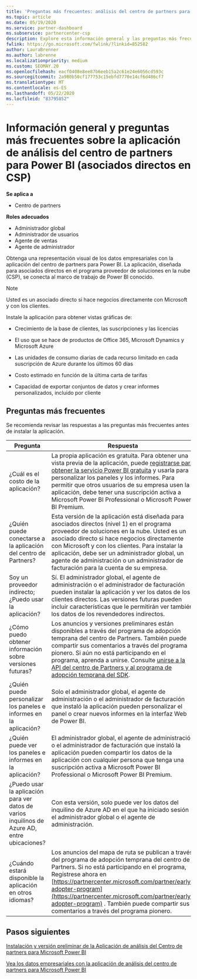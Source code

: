 ```yaml
---
title: 'Preguntas más frecuentes: análisis del centro de partners para Power BI'
ms.topic: article
ms.date: 05/19/2020
ms.service: partner-dashboard
ms.subservice: partnercenter-csp
description: Explore esta información general y las preguntas más frecuentes sobre la aplicación del centro de partners para obtener Power BI.
fwlink: https://go.microsoft.com/fwlink/?linkid=852582
author: LauraBrenner
ms.author: labrenne
ms.localizationpriority: medium
ms.custom: SEOMAY.20
ms.openlocfilehash: eacf0408e8ee87b6eeb15a2c61e24e6056cd593c
ms.sourcegitcommit: 2a980b50cf177753c15ebfd7770e14cf6d486cf7
ms.translationtype: MT
ms.contentlocale: es-ES
ms.lasthandoff: 05/22/2020
ms.locfileid: "83795852"
---
```

# <a name="overview-and-faqs-for-the-partner-center-analytics-app-for-power-bi-direct-partners-in-csp"></a>Información general y preguntas más frecuentes sobre la aplicación de análisis del centro de partners para Power BI (asociados directos en CSP)

**Se aplica a**

- Centro de partners

**Roles adecuados**

- Administrador global
- Administrador de usuarios
- Agente de ventas
- Agente de administrador

Obtenga una representación visual de los datos empresariales con la aplicación del centro de partners para Power BI. La aplicación, diseñada para asociados directos en el programa proveedor de soluciones en la nube (CSP), se conecta al marco de trabajo de Power BI conocido.

> [!NOTE]  
> Usted es un asociado directo si hace negocios directamente con Microsoft y con los clientes.

Instale la aplicación para obtener vistas gráficas de:

- Crecimiento de la base de clientes, las suscripciones y las licencias

- El uso que se hace de productos de Office 365, Microsoft Dynamics y Microsoft Azure

- Las unidades de consumo diarias de cada recurso limitado en cada suscripción de Azure durante los últimos 60 días

- Costo estimado en función de la última carta de tarifas

- Capacidad de exportar conjuntos de datos y crear informes personalizados, incluido por cliente

## <a name="frequently-asked-questions"></a>Preguntas más frecuentes

Se recomienda revisar las respuestas a las preguntas más frecuentes antes de instalar la aplicación.

| **Pregunta** | **Respuesta** |
| --- | ---------- |
| ¿Cuál es el costo de la aplicación? | La propia aplicación es gratuita. Para obtener una vista previa de la aplicación, puede [registrarse para obtener la servicio Power BI gratuita](https://go.microsoft.com/fwlink/p/?linkid=845347) y usarla para personalizar los paneles y los informes. Para permitir que otros usuarios de su empresa usen la aplicación, debe tener una suscripción activa a Microsoft Power BI Professional o Microsoft Power BI Premium. |
| ¿Quién puede conectarse a la aplicación del centro de Partners? | Esta versión de la aplicación está diseñada para asociados directos (nivel 1) en el programa proveedor de soluciones en la nube. Usted es un asociado directo si hace negocios directamente con Microsoft y con los clientes. Para instalar la aplicación, debe ser un administrador global, un agente de administración o un administrador de facturación para la cuenta de su empresa. |
| Soy un proveedor indirecto; ¿Puedo usar la aplicación? | Sí. El administrador global, el agente de administración o el administrador de facturación pueden instalar la aplicación y ver los datos de los clientes directos. Las versiones futuras pueden incluir características que le permitirán ver también los datos de los revendedores indirectos. |
| ¿Cómo puedo obtener información sobre versiones futuras? | Los anuncios y versiones preliminares están disponibles a través del programa de adopción temprana del centro de Partners. También puede compartir sus comentarios a través del programa pionero. Si aún no está participando en el programa, aprenda a unirse. Consulte [unirse a la API del centro de Partners y al programa de adopción temprana del SDK](https://docs.microsoft.com/partner-center/develop/early-adopter-program).  |
| ¿Quién puede personalizar los paneles e informes en la aplicación? | Solo el administrador global, el agente de administración o el administrador de facturación que instaló la aplicación pueden personalizar el panel o crear nuevos informes en la interfaz Web de Power BI. |
| ¿Quién puede ver los paneles e informes en la aplicación? | El administrador global, el agente de administración o el administrador de facturación que instaló la aplicación pueden compartir los datos de la aplicación con cualquier persona que tenga una suscripción activa a Microsoft Power BI Professional o Microsoft Power BI Premium. |
| ¿Puedo usar la aplicación para ver datos de varios inquilinos de Azure AD, entre ubicaciones? | Con esta versión, solo puede ver los datos del inquilino de Azure AD en el que ha iniciado sesión el administrador global o el agente de administración. | 
| ¿Cuándo estará disponible la aplicación en otros idiomas? | Los anuncios del mapa de ruta se publican a través del programa de adopción temprana del centro de Partners. Si no está participando en el programa, Regístrese ahora en [https://partnercenter.microsoft.com/partner/early-adopter-program](https://partnercenter.microsoft.com/partner/early-adopter-program) . También puede compartir sus comentarios a través del programa pionero. | 



## <a name="next-steps"></a>Pasos siguientes

[Instalación y versión preliminar de la Aplicación de análisis del Centro de partners para Microsoft Power BI](power-bi-app-for-direct-partners-install.md)

[Vea los datos empresariales con la aplicación de análisis del centro de partners para Microsoft Power BI](power-bi-app-for-direct-partners-use.md)
